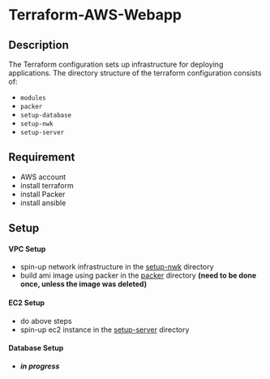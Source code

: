 # Terraform-AWS-Webapp

## Description
The Terraform configuration sets up infrastructure for deploying applications. The directory structure of the terraform configuration consists of:
- `modules`
- `packer`
- `setup-database`
- `setup-nwk`
- `setup-server`

## Requirement
- AWS account
- install terraform
- install Packer
- install ansible

## Setup

#### VPC Setup
- spin-up network infrastructure in the [setup-nwk](./setup-nwk/README.md) directory
- build ami image using packer in the [packer](./packer/README.md) directory **(need to be done once, unless the image was deleted)**

#### EC2 Setup
- do above steps
- spin-up ec2 instance in the [setup-server](./setup-server/README.md) directory

#### Database Setup
- ***in progress***
